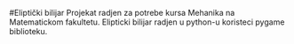 #Eliptički bilijar
Projekat radjen za potrebe kursa Mehanika na Matematickom fakultetu.
Elipticki bilijar radjen u python-u koristeci pygame biblioteku.
